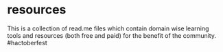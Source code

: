 # resources
This is a collection of read.me files which contain domain wise learning tools and resources (both free and paid) for the benefit of the community. #hactoberfest
